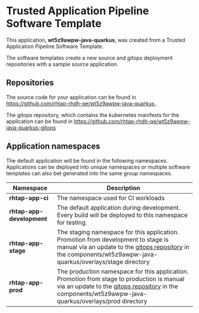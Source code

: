 # Trusted Application Pipeline Software Template

This application, **wt5z9awpw-java-quarkus**, was created from a Trusted Application Pipeline Software Template.

The software templates create a new source and gitops deployment repositories with a sample source application. 

## Repositories

The source code for your application can be found in [https://github.com/rhtap-rhdh-qe/wt5z9awpw-java-quarkus ](https://github.com/rhtap-rhdh-qe/wt5z9awpw-java-quarkus ).
 
The gitops repository, which contains the kubernetes manifests for the application can be found in 
[https://github.com/rhtap-rhdh-qe/wt5z9awpw-java-quarkus-gitops ](https://github.com/rhtap-rhdh-qe/wt5z9awpw-java-quarkus-gitops ) 

## Application namespaces 

The default application will be found in the following namespaces. Applications can be deployed into unique namespaces or multiple software templates can also bet generated into the same group namespaces.  

|  Namespace   |  Description   |  
| -------- | -------- |
| **rhtap-app-ci** | The namespace used for CI workloads |
| **rhtap-app-development** | The default application during development. Every build will be deployed to this namespace for testing. |
| **rhtap-app-stage** | The staging namespace for this application. Promotion from development to stage is manual via an update to the [gitops repository](https://github.com/rhtap-rhdh-qe/wt5z9awpw-java-quarkus-gitops ) in the components/wt5z9awpw-java-quarkus/overlays/stage directory |
| **rhtap-app-prod** | The production namespace for this application. Promotion from stage to production is manual via an update to the [gitops repository](https://github.com/rhtap-rhdh-qe/wt5z9awpw-java-quarkus-gitops ) in the components/wt5z9awpw-java-quarkus/overlays/prod directory |